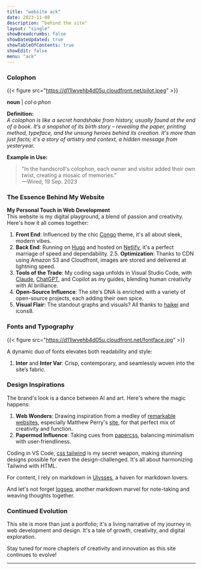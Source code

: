 ```yaml
---
title: "website ack"
date: 2023-11-08
description: “behind the site"
layout: "single"
showBreadcrumbs: false
showDateUpdated: true
showTableOfContents: true
showEdit: false
menu: "ack"
---
```


### Colophon
{{< figure src="https://d11lwvehb4d05u.cloudfront.net/pilot.jpeg" >}}

**noun** | *col·​o·​phon*

**Definition:**  
_A colophon is like a secret handshake from history, usually found at the end of a book. It’s a snapshot of its birth story – revealing the paper, printing method, typeface, and the unsung heroes behind its creation. It's more than just facts; it's a story of artistry and context, a hidden message from yesteryear._

**Example in Use:**  
> "In the handscroll's colophon, each owner and visitor added their own twist, creating a mosaic of memories."  
—Wired, 19 Sep. 2023

### The Essence Behind My Website

**My Personal Touch in Web Development**  
This website is my digital playground, a blend of passion and creativity. Here's how it all comes together:

1. **Front End**: Influenced by the chic [Congo]() theme, it's all about sleek, modern vibes.
2. **Back End**: Running on [Hugo]() and hosted on [Netlify](), it's a perfect marriage of speed and dependability.
2.5. **Optimization**: Thanks to CDN using Amazon S3 and Cloudfront, images are stored and delivered at lightning speed.
3. **Tools of the Trade**: My coding saga unfolds in Visual Studio Code, with [Claude](), [ChatGPT](), and Copilot as my guides, blending human creativity with AI brilliance.
4. **Open-Source Influence**: The site's DNA is enriched with a variety of open-source projects, each adding their own spice.
5. **Visual Flair**: The standout graphs and visuals? All thanks to [haikei]() and icons8.

### Fonts and Typography

{{< figure src="https://d11lwvehb4d05u.cloudfront.net/fontface.jpg" >}}


A dynamic duo of fonts elevates both readability and style:

1. **Inter** and **Inter Var**: Crisp, contemporary, and seamlessly woven into the site’s fabric.

### Design Inspirations

The brand's look is a dance between AI and art. Here's where the magic happens:

1. **Web Wonders**: Drawing inspiration from a medley of [remarkable websites](), especially Matthew Perry's [site](), for that perfect mix of creativity and function.
2. **Papermod Influence**: Taking cues from [papercss](), balancing minimalism with user-friendliness.

Coding in VS Code, [css tailwind]() is my secret weapon, making stunning designs possible for even the design-challenged. It's all about harmonizing Tailwind with HTML.

For content, I rely on markdown in [Ulysses](), a haven for markdown lovers.

And let's not forget [logseq](), another markdown marvel for note-taking and weaving thoughts together.

### Continued Evolution

This site is more than just a portfolio; it's a living narrative of my journey in web development and design. It's a tale of growth, creativity, and digital exploration.

Stay tuned for more chapters of creativity and innovation as this site continues to evolve!

---


